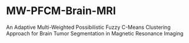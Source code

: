# MW-PFCM-Brain-MRI
An Adaptive Multi-Weighted Possibilistic Fuzzy C-Means Clustering Approach for Brain Tumor Segmentation in Magnetic Resonance Imaging
